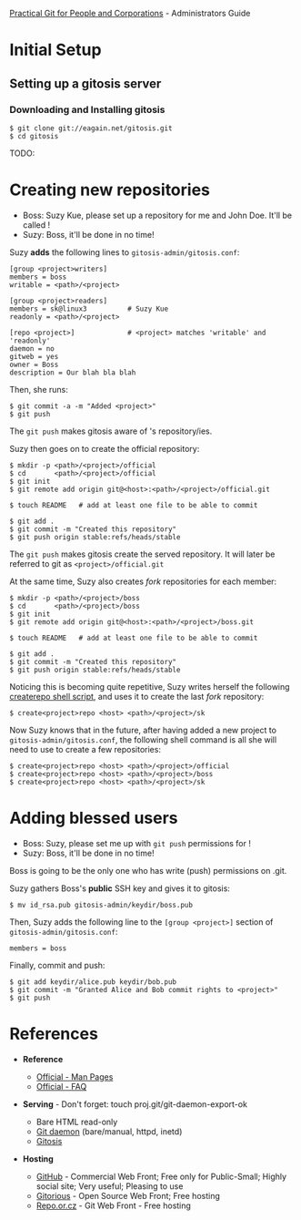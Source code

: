 [Practical Git for People and Corporations](..) - Administrators Guide

# Initial Setup

## Setting up a gitosis server

### Downloading and Installing gitosis

    $ git clone git://eagain.net/gitosis.git
    $ cd gitosis
TODO:
    
# Creating new repositories

* Boss: Suzy Kue, please set up a repository for me and John Doe. It'll be called <project>!
* Suzy: Boss, it'll be done in no time!

Suzy **adds** the following lines to `gitosis-admin/gitosis.conf`:

    [group <project>writers]
    members = boss
    writable = <path>/<project>

    [group <project>readers]
    members = sk@linux3          # Suzy Kue
    readonly = <path>/<project>

    [repo <project>]             # <project> matches 'writable' and 'readonly'
	daemon = no
	gitweb = yes
	owner = Boss
	description = Our blah bla blah

Then, she runs:

    $ git commit -a -m "Added <project>"
    $ git push

The `git push` makes gitosis aware of <project>'s repository/ies.

Suzy then goes on to create the official repository:

    $ mkdir -p <path>/<project>/official
    $ cd       <path>/<project>/official
    $ git init
    $ git remote add origin git@<host>:<path>/<project>/official.git
    
    $ touch README   # add at least one file to be able to commit

    $ git add .
    $ git commit -m "Created this repository"
    $ git push origin stable:refs/heads/stable

The `git push` makes gitosis create the served repository. It will later be referred to git as `<project>/official.git`

At the same time, Suzy also creates *fork* repositories for each member:

    $ mkdir -p <path>/<project>/boss
    $ cd       <path>/<project>/boss
    $ git init
    $ git remote add origin git@<host>:<path>/<project>/boss.git
    
    $ touch README   # add at least one file to be able to commit

    $ git add .
    $ git commit -m "Created this repository"
    $ git push origin stable:refs/heads/stable

Noticing this is becoming quite repetitive, Suzy writes herself the following [create<project>repo shell script](TODO:), and uses it to create the last *fork* repository:

    $ create<project>repo <host> <path>/<project>/sk

Now Suzy knows that in the future, after having added a new project to `gitosis-admin/gitosis.conf`, the following shell command is all she will need to use to create a few repositories:

    $ create<project>repo <host> <path>/<project>/official
    $ create<project>repo <host> <path>/<project>/boss
    $ create<project>repo <host> <path>/<project>/sk

# Adding blessed users

* Boss: Suzy, please set me up with `git push` permissions for <project>!
* Suzy: Boss, it'll be done in no time!

Boss is going to be the only one who has write (push) permissions on <project>.git.

Suzy gathers Boss's **public** SSH key and gives it to gitosis:

    $ mv id_rsa.pub gitosis-admin/keydir/boss.pub

Then, Suzy adds the following line to the `[group <project>]` section of `gitosis-admin/gitosis.conf`:

    members = boss

Finally, commit and push: 

    $ git add keydir/alice.pub keydir/bob.pub
    $ git commit -m "Granted Alice and Bob commit rights to <project>"
    $ git push

# References

* **Reference**
    * [Official - Man Pages](http://www.kernel.org/pub/software/scm/git/docs/)
    * [Official - FAQ](http://git.or.cz/gitwiki/GitFaq)

* **Serving** - Don't forget: touch proj.git/git-daemon-export-ok
    * Bare HTML read-only
    * [Git daemon](http://www.kernel.org/pub/software/scm/git/docs/git-daemon.html) (bare/manual, httpd, inetd)
    * [Gitosis](http://www.urbanpuddle.com/articles/2008/07/11/installing-git-on-a-server-ubuntu-or-debian)

* **Hosting**
    * [GitHub](http://www.github.com) - Commercial Web Front; Free only for Public-Small; Highly social site; Very useful; Pleasing to use
    * [Gitorious](http://www.gitorious.org) - Open Source Web Front; Free hosting
    * [Repo.or.cz](http://repo.or.cz) - Git Web Front - Free hosting
